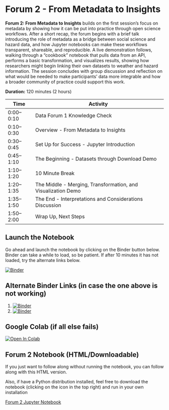 # Forum 2 - From Metadata to Insights

**Forum 2: From Metadata to Insights** builds on the first session’s focus on metadata by showing how it can be put into practice through open science workflows. After a short recap, the forum begins with a brief talk introducing the role of metadata as a bridge between social science and hazard data, and how Jupyter notebooks can make these workflows transparent, shareable, and reproducible. A live demonstration follows, walking through a “cookbook” notebook that pulls data from an API, performs a basic transformation, and visualizes results, showing how researchers might begin linking their own datasets to weather and hazard information. The session concludes with group discussion and reflection on what would be needed to make participants’ data more integrable and how a broader community of practice could support this work.

**Duration:** 120 minutes (2 hours)  

| Time     | Activity                                                                 |
|----------|--------------------------------------------------------------------------|
| 0:00–0:10 | Data Forum 1 Knowledge Check                                           |
| 0:10–0:30 | Overview - From Metadata to Insights                   |
| 0:30–0:45 | Set Up for Success - Jupyter Introduction |
| 0:45–1:10 | The Beginning - Datasets through Download Demo    |
| 1:10–1:20 | 10 Minute Break     |
| 1:20–1:35 | The Middle - Merging, Transformation, and Visualization Demo      |
| 1:35–1:50 | The End - Interpretations and Considerations Discussion     |
| 1:50–2:00 | Wrap Up, Next Steps     |


## Launch the Notebook

Go ahead and launch the notebook by clicking on the Binder button below.  Binder can take a while to load, so be patient.  If after 10 minutes it has not loaded, try the alternate links below.

[![Binder](https://mybinder.org/badge_logo.svg)](https://mybinder.org/v2/gh/jmote-noaa/Data-Forums/main?filepath=notebooks/Forum2.ipynb)

## Alternate Binder Links (in case the one above is not working)

1. [![Binder](https://mybinder.org/badge_logo.svg)](https://ovh.mybinder.org/v2/gh/jmote-noaa/Data-Forums/main?filepath=notebooks/Forum2.ipynb)
2. [![Binder](https://mybinder.org/badge_logo.svg)](https://gke.mybinder.org/v2/gh/jmote-noaa/Data-Forums/main?filepath=notebooks/Forum2.ipynb)

## Google Colab (if all else fails)

<a href="https://colab.research.google.com/github/jmote-noaa/Data-Forums/blob/main/notebooks/Forum2-Colab.ipynb" target="_blank">
  <img src="https://colab.research.google.com/assets/colab-badge.svg" alt="Open In Colab"/>
</a>

## Forum 2 Notebook (HTML/Downloadable)

If you just want to follow along without running the notebook, you can follow along with this HTML version.  

Also, if have a Python distribution installed, feel free to download the notebook (clicking on the icon in the top right) and run in your own installation 

[Forum 2 Jupyter Notebook](https://jmote-noaa.github.io/Data-Forums/notebooks/Forum2.html)
